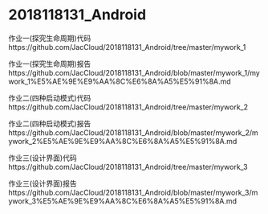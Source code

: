 # 2018118131_Android

作业一(探究生命周期)代码https://github.com/JacCloud/2018118131_Android/tree/master/mywork_1

作业一(探究生命周期)报告https://github.com/JacCloud/2018118131_Android/blob/master/mywork_1/mywork_1%E5%AE%9E%E9%AA%8C%E6%8A%A5%E5%91%8A.md



作业二(四种启动模式)代码https://github.com/JacCloud/2018118131_Android/tree/master/mywork_2

作业二(四种启动模式)报告https://github.com/JacCloud/2018118131_Android/blob/master/mywork_2/mywork_2%E5%AE%9E%E9%AA%8C%E6%8A%A5%E5%91%8A.md



作业三(设计界面)代码https://github.com/JacCloud/2018118131_Android/tree/master/mywork_3

作业三(设计界面)报告https://github.com/JacCloud/2018118131_Android/blob/master/mywork_3/mywork_3%E5%AE%9E%E9%AA%8C%E6%8A%A5%E5%91%8A.md